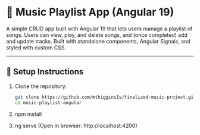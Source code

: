 # 🎵 Music Playlist App (Angular 19)

A simple CRUD app built with Angular 19 that lets users manage a playlist of songs. Users can view, play, and delete songs, and (once completed) add and update tracks. Built with standalone components, Angular Signals, and styled with custom CSS.

---

## 🚀 Setup Instructions

1. Clone the repository:
   ```bash
   git clone https://github.com/mthiggins1s/finalized-music-project.git
   cd music-playlist-angular


2. npm install

3. ng serve (Open in browser: http://localhost:4200)
